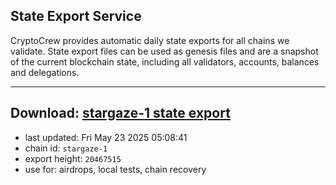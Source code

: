 ## State Export Service
CryptoCrew provides automatic daily state exports for all chains we validate. State export files can be used as genesis files and are a snapshot of the current blockchain state, including all validators, accounts, balances and delegations.

---
**Download: [stargaze-1 state export](https://dl-eu2.ccvalidators.com/SERVICE/stargaze/stargaze-1_export_20467515.json)**
---

- last updated: Fri May 23 2025 05:08:41
- chain id: `stargaze-1`
- export height: `20467515`
- use for: airdrops, local tests, chain recovery
